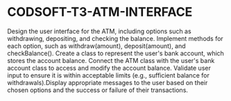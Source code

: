 # CODSOFT-T3-ATM-INTERFACE

Design the user interface for the ATM, including options such as withdrawing, depositing, and checking the balance. Implement methods for each option, such as withdraw(amount), deposit(amount), and checkBalance(). Create a class to represent the user's bank account, which stores the account balance. Connect the ATM class with the user's bank account class to access and modify the account
balance. Validate user input to ensure it is within acceptable limits (e.g., sufficient balance for withdrawals).Display appropriate messages to the user based on their chosen options and the success or failure of their transactions.